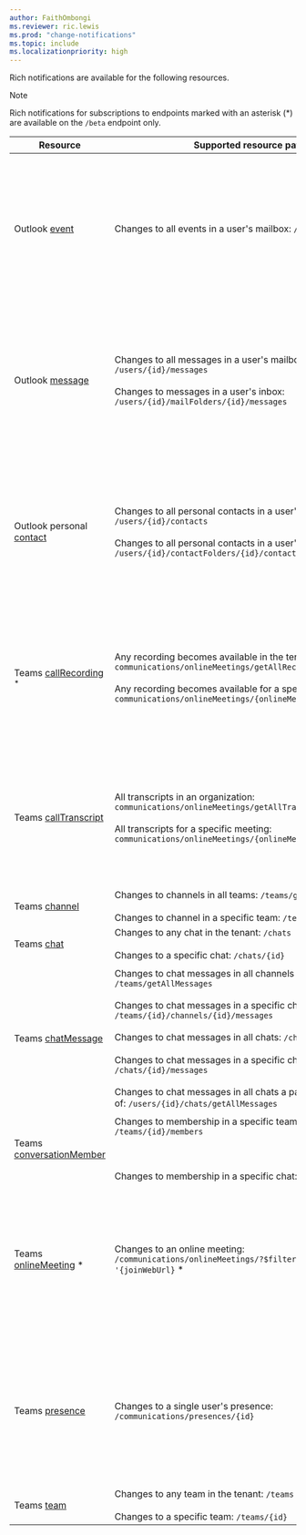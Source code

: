 ```yaml
---
author: FaithOmbongi
ms.reviewer: ric.lewis
ms.prod: "change-notifications"
ms.topic: include
ms.localizationpriority: high
---
```


<!-- markdownlint-disable MD041-->

Rich notifications are available for the following resources.

> [!NOTE]
> Rich notifications for subscriptions to endpoints marked with an asterisk (*) are available on the `/beta` endpoint only.

| Resource | Supported resource paths | Limitations |
|--|--|--|
| Outlook [event][] | Changes to all events in a user's mailbox: `/users/{id}/events` | Requires `$select` to return only a subset of properties in the rich notification. For more information, see [Change notifications for Outlook resources](/graph/outlook-change-notifications-overview). |
| Outlook [message][] | Changes to all messages in a user's mailbox: `/users/{id}/messages` <br/><br/>Changes to messages in a user's inbox: `/users/{id}/mailFolders/{id}/messages` | Requires `$select` to return only a subset of properties in the rich notification. For more information, see [Change notifications for Outlook resources](/graph/outlook-change-notifications-overview). |
| Outlook personal [contact][] | Changes to all personal contacts in a user's mailbox: `/users/{id}/contacts` <br/><br/>Changes to all personal contacts in a user's contactFolder: `/users/{id}/contactFolders/{id}/contacts` | Requires `$select` to return only a subset of properties in the rich notification. For more information, see [Change notifications for Outlook resources](/graph/outlook-change-notifications-overview). |
| Teams [callRecording][] <sup>*<sup> | Any recording becomes available in the tenant: `communications/onlineMeetings/getAllRecordings` <br><br> Any recording becomes available for a specific meeting: `communications/onlineMeetings/{onlineMeetingId}/recordings` | Maximum subscription quotas: <li> Per app and online-meeting combination: 1 <li> Per organization: 10,000 total subscriptions. |
| Teams [callTranscript][] | All transcripts in an organization: `communications/onlineMeetings/getAllTranscripts` <br><br> All transcripts for a specific meeting: `communications/onlineMeetings/{onlineMeetingId}/transcripts` | Maximum subscription quotas: <li> Per app and online-meeting combination: 1 <li> Per organization: 10,000 total subscriptions. |
| Teams [channel][] | Changes to channels in all teams: `/teams/getAllChannels`<br/><br/>Changes to channel in a specific team: `/teams/{id}/channels` | - |
| Teams [chat][] | Changes to any chat in the tenant: `/chats`<br/><br/>Changes to a specific chat: `/chats/{id}` | - |
| Teams [chatMessage][] | Changes to chat messages in all channels in all teams: `/teams/getAllMessages`<br/><br/>Changes to chat messages in a specific channel: `/teams/{id}/channels/{id}/messages`<br/><br/>Changes to chat messages in all chats: `/chats/getAllMessages`<br/><br/>Changes to chat messages in a specific chat: `/chats/{id}/messages`<br/><br/>Changes to chat messages in all chats a particular user is part of: `/users/{id}/chats/getAllMessages` | Does not support using `$select` to return only selected properties. The rich notification consists of all the properties of the changed instance. |
| Teams [conversationMember][] | Changes to membership in a specific team: `/teams/{id}/members`<br/><br/><!-- Changes to membership in all channels under a specific team:  `/teams/{id}/channels/getAllMembers` --><br/><br/>Changes to membership in a specific chat: `/chats/{id}/members`<!-- <br/><br/>Changes to membership for all Teams chats: `/chats/getAllMembers`<br/><br/>Changes to membership for all channels across the entire tenant: `/teams/getAllChannels/getAllMembers` * --> | - |
| Teams [onlineMeeting][] * | Changes to an online meeting: `/communications/onlineMeetings/?$filter=JoinWebUrl eq '{joinWebUrl}` * | Does not support using `$select` to return only selected properties. The rich notification consists of all the properties of the changed instance. |
| Teams [presence][] | Changes to a single user's presence: `/communications/presences/{id}` | Does not support using `$select` to return only selected properties. The rich notification consists of all the properties of the changed instance. |
| Teams [team][] | Changes to any team in the tenant: `/teams`<br/><br/>Changes to a specific team: `/teams/{id}` | - |

[channel]: /graph/api/resources/channel
[chat]: /graph/api/resources/chat
[contact]: /graph/api/resources/contact
[conversation]: /graph/api/resources/conversation
[conversationmember]: /graph/api/resources/conversationmember
[driveItem]: /graph/api/resources/driveitem
[list]: /graph/api/resources/list
[site]: /graph/api/resources/site
[event]: /graph/api/resources/event
[group]: /graph/api/resources/group
[message]: /graph/api/resources/message
[user]: /graph/api/resources/user
[alert]: /graph/api/resources/alert
[chatMessage]: /graph/api/resources/chatmessage
[callRecord]: /graph/api/resources/callrecords-callrecord
[presence]: /graph/api/resources/presence
[printer]: /graph/api/resources/printer
[printTaskDefinition]: /graph/api/resources/printtaskdefinition
[team]: /graph/api/resources/team
[todoTask]: /graph/api/resources/todotask
[onlineMeeting]: /graph/api/resources/onlinemeeting
[baseTask]: /graph/api/resources/basetask
[callTranscript]: /graph/api/resources/calltranscript
[callRecording]: /graph/api/resources/callrecording